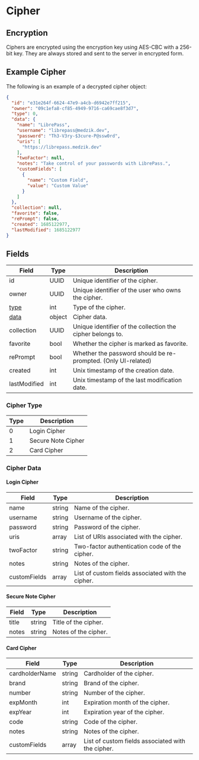 # Cipher

## Encryption

Ciphers are encrypted using the encryption key using AES-CBC with a 256-bit key.
They are always stored and sent to the server in encrypted form.

## Example Cipher

The following is an example of a decrypted cipher object:

```json
{
  "id": "e31e264f-6624-47e9-a4cb-d6942e7ff215",
  "owner": "09c1efa8-cf85-4949-9716-ca69cae8f3d7",
  "type": 0,
  "data": {
    "name": "LibrePass",
    "username": "librepass@medzik.dev",
    "password": "Th3-V3ry-$3cure-P@ssw0rd",
    "uris": [
      "https://librepass.medzik.dev"
    ],
    "twoFactor": null,
    "notes": "Take control of your passwords with LibrePass.",
    "customFields": [
      {
        "name": "Custom Field",
        "value": "Custom Value"
      }
    ]
  },
  "collection": null,
  "favorite": false,
  "rePrompt": false,
  "created": 1685122977,
  "lastModified": 1685122977
}
```

## Fields

| Field                | Type   | Description                                                   |
|----------------------|--------|---------------------------------------------------------------|
| id                   | UUID   | Unique identifier of the cipher.                              |
| owner                | UUID   | Unique identifier of the user who owns the cipher.            |
| [type](#cipher-type) | int    | Type of the cipher.                                           |
| [data](#cipher-data) | object | Cipher data.                                                  |
| collection           | UUID   | Unique identifier of the collection the cipher belongs to.    |
| favorite             | bool   | Whether the cipher is marked as favorite.                     |
| rePrompt             | bool   | Whether the password should be re-prompted. (Only UI-related) |
| created              | int    | Unix timestamp of the creation date.                          |
| lastModified         | int    | Unix timestamp of the last modification date.                 |

### Cipher Type

| Type | Description        |
|------|--------------------|
| 0    | Login Cipher       |
| 1    | Secure Note Cipher |
| 2    | Card Cipher        |

### Cipher Data

#### Login Cipher

| Field        | Type   | Description                                       |
|--------------|--------|---------------------------------------------------|
| name         | string | Name of the cipher.                               |
| username     | string | Username of the cipher.                           |
| password     | string | Password of the cipher.                           |
| uris         | array  | List of URIs associated with the cipher.          |
| twoFactor    | string | Two-factor authentication code of the cipher.     |
| notes        | string | Notes of the cipher.                              |
| customFields | array  | List of custom fields associated with the cipher. |

#### Secure Note Cipher

| Field | Type   | Description          |
|-------|--------|----------------------|
| title | string | Title of the cipher. |
| notes | string | Notes of the cipher. |

#### Card Cipher

| Field          | Type   | Description                                       |
|----------------|--------|---------------------------------------------------|
| cardholderName | string | Cardholder of the cipher.                         |
| brand          | string | Brand of the cipher.                              |
| number         | string | Number of the cipher.                             |
| expMonth       | int    | Expiration month of the cipher.                   |
| expYear        | int    | Expiration year of the cipher.                    |
| code           | string | Code of the cipher.                               |
| notes          | string | Notes of the cipher.                              |
| customFields   | array  | List of custom fields associated with the cipher. |
